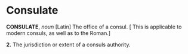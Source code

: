 # Consulate

**CONSULATE**, _noun_ \[Latin\] The office of a consul. \[ This is applicable to modern consuls, as well as to the Roman.\]

**2.** The jurisdiction or extent of a consuls authority.